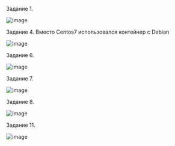 Задание 1.

![image](https://github.com/user-attachments/assets/83dfb2f6-1638-4048-bba8-af3837b70497)

Задание 4. Вместо Centos7 использовался контейнер с Debian

![image](https://github.com/user-attachments/assets/69e897f8-4d6c-4d8f-a7d2-20364a212b33)

Задание 6.

![image](https://github.com/user-attachments/assets/b2d047bb-59de-4c90-9aa6-ca556f676c97)

Задание 7.

![image](https://github.com/user-attachments/assets/e46aabf2-e9f1-4281-99e7-5090106f44eb)

Задание 8.

![image](https://github.com/user-attachments/assets/f9062bb4-7d29-4ed9-b9b3-46f298f685e4)

Задание 11.

![image](https://github.com/user-attachments/assets/ff77ae18-a7e2-4e60-ab76-acd89c244a29)
